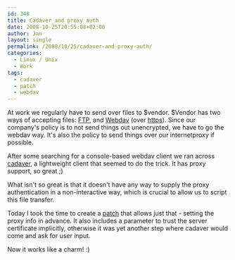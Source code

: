 ```yaml
---
id: 348
title: Cadaver and proxy auth
date: 2008-10-25T20:55:08+02:00
author: Jan
layout: single
permalink: /2008/10/25/cadaver-and-proxy-auth/
categories:
  - Linux / Unix
  - Work
tags:
  - cadaver
  - patch
  - webdav
---
```

At work we regularly have to send over files to $vendor. $Vendor has two ways of accepting files: [FTP](http://en.wikipedia.org/wiki/File_Transfer_Protocol), and [Webdav](http://en.wikipedia.org/wiki/WebDAV) (over [https](http://en.wikipedia.org/wiki/Https)). Since our company's policy is to not send things out unencrypted, we have to go the webdav way. It's also the policy to send things over our internetproxy if possible.

After some searching for a console-based webdav client we ran across [cadaver](http://www.webdav.org/cadaver/), a lightweight client that seemed to do the trick. It has proxy support, so great ;)

What isn't so great is that it doesn't have any way to supply the proxy authentication in a non-interactive way, which is crucial to allow us to script this file transfer.

Today I took the time to create a [patch](http://lists.manyfish.co.uk/pipermail/cadaver/2008-October/000035.html) that allows just that - setting the proxy info in advance. It also includes a parameter to trust the server certificate implicitly, otherwise it was yet another step where cadaver would come and ask for user input.

Now it works like a charm! :)
